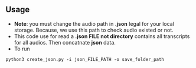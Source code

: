 ## Usage
* **Note**: you must change the audio path in **.json** legal for your local storage. Because, we use this path to check audio existed or not.
* This code use for read a **.json FILE not directory** contains all transcripts for all audios. Then concatnate **json** data.
* To run
```
python3 create_json.py -i json_FILE_PATH -o save_folder_path
```